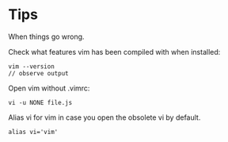 # Tips
When things go wrong.

Check what features vim has been compiled with when installed:
```
vim --version
// observe output
```

Open vim without .vimrc:
```
vi -u NONE file.js
```

Alias vi for vim in case you open the obsolete vi by default.
```
alias vi='vim'
```
